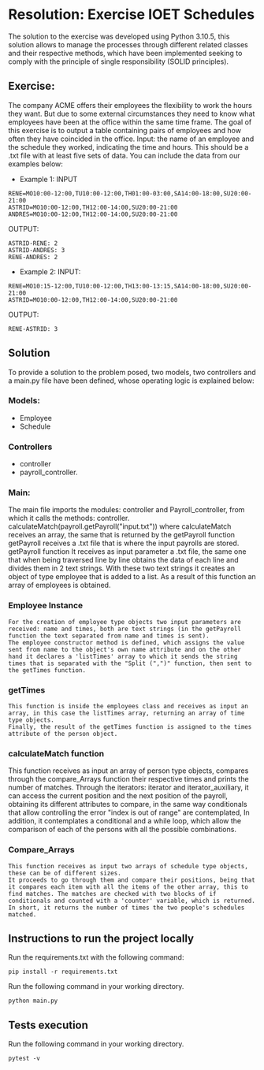 # Resolution: Exercise IOET Schedules
The solution to the exercise was developed using Python 3.10.5, this solution allows to manage the processes through different related classes and their respective methods, which have been implemented seeking to comply with the principle of single responsibility (SOLID principles).
## Exercise:
The company ACME offers their employees the flexibility to work the hours they want. But due to some external circumstances they need to know what employees have been at the office within the same time frame.
The goal of this exercise is to output a table containing pairs of employees and how often they have coincided in the office.
Input: the name of an employee and the schedule they worked, indicating the time and hours. This should be a .txt file with at least five sets of data. You can include the data from our examples below:
- Example 1:
INPUT
```
RENE=MO10:00-12:00,TU10:00-12:00,TH01:00-03:00,SA14:00-18:00,SU20:00- 21:00
ASTRID=MO10:00-12:00,TH12:00-14:00,SU20:00-21:00
ANDRES=MO10:00-12:00,TH12:00-14:00,SU20:00-21:00
```
OUTPUT:
```
ASTRID-RENE: 2
ASTRID-ANDRES: 3
RENE-ANDRES: 2
```
- Example 2:
INPUT:
```
RENE=MO10:15-12:00,TU10:00-12:00,TH13:00-13:15,SA14:00-18:00,SU20:00-21:00
ASTRID=MO10:00-12:00,TH12:00-14:00,SU20:00-21:00
```
OUTPUT:
```
RENE-ASTRID: 3
```
## Solution
To provide a solution to the problem posed, two models, two controllers and a main.py file have been defined, whose operating logic is explained below:
### Models:
- Employee
- Schedule
### Controllers
- controller
- payroll_controller.
### Main:
The main file imports the modules: controller and Payroll_controller, from which it calls the methods:
controller. calculateMatch(payroll.getPayroll("input.txt"))
where calculateMatch receives an array, the same that is returned by the getPayroll function getPayroll receives a .txt file that is where the input payrolls are stored.
getPayroll function
It receives as input parameter a .txt file, the same one that when being traversed line by line obtains the data of each line and divides them in 2 text strings.
With these two text strings it creates an object of type employee that is added to a list.
As a result of this function an array of employees is obtained.
### Employee Instance
    For the creation of employee type objects two input parameters are received: name and times, both are text strings (in the getPayroll function the text separated from name and times is sent).
    The employee constructor method is defined, which assigns the value sent from name to the object's own name attribute and on the other hand it declares a 'listTimes' array to which it sends the string times that is separated with the "Split (",")" function, then sent to the getTimes function.
### getTimes 
    This function is inside the employees class and receives as input an array, in this case the listTimes array, returning an array of time type objects.
    Finally, the result of the getTimes function is assigned to the times attribute of the person object.
### calculateMatch function
This function receives as input an array of person type objects, compares through the compare_Arrays function their respective times and prints the number of matches.
Through the iterators: iterator and iterator_auxiliary, it can access the current position and the next position of the payroll, obtaining its different attributes to compare, in the same way conditionals that allow controlling the error "index is out of range" are contemplated,
In addition, it contemplates a conditional and a while loop, which allow the comparison of each of the persons with all the possible combinations.
### Compare_Arrays
    This function receives as input two arrays of schedule type objects, these can be of different sizes. 
    It proceeds to go through them and compare their positions, being that it compares each item with all the items of the other array, this to find matches. The matches are checked with two blocks of if conditionals and counted with a 'counter' variable, which is returned.
    In short, it returns the number of times the two people's schedules matched.
## Instructions to run the project locally
Run the requirements.txt with the following command:
```
pip install -r requirements.txt
```
Run the following command in your working directory.
```
python main.py
```
## Tests execution
Run the following command in your working directory.
```
pytest -v
```

